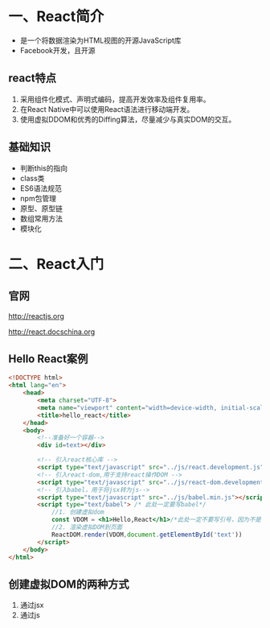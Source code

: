 # 一、React简介

- 是一个将数据渲染为HTML视图的开源JavaScript库
- Facebook开发，且开源

## react特点

1. 采用组件化模式、声明式编码，提高开发效率及组件复用率。
2. 在React Native中可以使用React语法进行移动端开发。
3. 使用虚拟DDOM和优秀的Diffing算法，尽量减少与真实DOM的交互。

## 基础知识

- 判断this的指向
- class类
- ES6语法规范
- npm包管理
- 原型、原型链
- 数组常用方法
- 模块化

# 二、React入门

## 官网

http://reactjs.org

http://react.docschina.org

## Hello React案例

```html
<!DOCTYPE html>
<html lang="en">
    <head>
        <meta charset="UTF-8">
        <meta name="viewport" content="width=device-width, initial-scale=1.0">
        <title>hello_react</title>
    </head>
    <body>
        <!--准备好一个容器-->
        <div id=text></div>

        <!-- 引入react核心库 -->
        <script type="text/javascript" src="../js/react.development.js"></script>
        <!-- 引入react-dom,用于支持react操作DOM -->
        <script type="text/javascript" src="../js/react-dom.development.js"></script>
        <!-- 引入babel，用于将jsx转为js-->
        <script type="text/javascript" src="../js/babel.min.js"></script>
        <script type="text/babel"> /* 此处一定要写babel*/
            //1. 创建虚拟dom
            const VDOM = <h1>Hello,React</h1>/*此处一定不要写引号，因为不是字符串*/
            //2. 渲染虚拟DOM到页面
            ReactDOM.render(VDOM,document.getElementById('text'))
        </script>
    </body>
</html>
```

## 创建虚拟DOM的两种方式
1. 通过jsx
2. 通过js